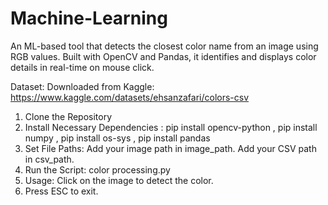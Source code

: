# Machine-Learning

An ML-based tool that detects the closest color name from an image using RGB values. Built with OpenCV and Pandas, it identifies and displays color details in real-time on mouse click.

Dataset:
Downloaded from Kaggle: https://www.kaggle.com/datasets/ehsanzafari/colors-csv

1. Clone the Repository
2. Install Necessary Dependencies : pip install opencv-python
                                    , pip install numpy
                                    , pip install os-sys
                                    , pip install pandas                             
3. Set File Paths: Add your image path in image_path.
                   Add your CSV path in csv_path.
4. Run the Script: color processing.py
5. Usage: Click on the image to detect the color.
6. Press ESC to exit.
